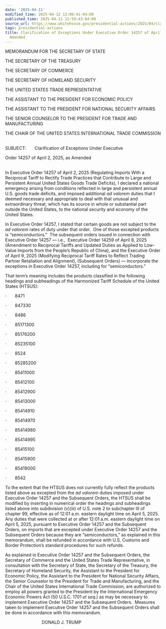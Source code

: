 ```yaml
---
date: '2025-04-11'
modified_time: 2025-04-12 13:00:41-04:00
published_time: 2025-04-11 12:59:43-04:00
source_url: https://www.whitehouse.gov/presidential-actions/2025/04/clarification-of-exceptions-under-executive-order-14257-of-april-2-2025-as-amended/
tags: presidential-actions
title: Clarification of Exceptions Under Executive Order 14257 of April 2, 2025, as
  Amended
---
```

 
MEMORANDUM FOR THE SECRETARY OF STATE

THE SECRETARY OF THE TREASURY

THE SECRETARY OF COMMERCE

THE SECRETARY OF HOMELAND SECURITY

THE UNITED STATES TRADE REPRESENTATIVE

THE ASSISTANT TO THE PRESIDENT FOR ECONOMIC POLICY

THE ASSISTANT TO THE PRESIDENT FOR NATIONAL SECURITY AFFAIRS

THE SENIOR COUNSELOR TO THE PRESIDENT FOR TRADE AND MANUFACTURING

THE CHAIR OF THE UNITED STATES INTERNATIONAL TRADE COMMISSION  
 

SUBJECT:       Clarification of Exceptions Under Executive

Order 14257 of April 2, 2025, as Amended  
 

In Executive Order 14257 of April 2, 2025 (Regulating Imports With a
Reciprocal Tariff to Rectify Trade Practices that Contribute to Large
and Persistent Annual United States Goods Trade Deficits), I declared a
national emergency arising from conditions reflected in large and
persistent annual U.S. goods trade deficits, and imposed additional *ad
valorem* duties that I deemed necessary and appropriate to deal with
that unusual and extraordinary threat, which has its source in whole or
substantial part outside the United States, to the national security and
economy of the United States.

In Executive Order 14257, I stated that certain goods are not subject to
the *ad valorem* rates of duty under that order.  One of those excepted
products is “semiconductors.”  The subsequent orders issued in
connection with Executive Order 14257 — i.e.,  Executive Order 14259 of
April 8, 2025 (Amendment to Reciprocal Tariffs and Updated Duties as
Applied to Low-Value Imports from the People’s Republic of China), and
the Executive Order of April 9, 2025 (Modifying Reciprocal Tariff Rates
to Reflect Trading Partner Retaliation and Alignment), (Subsequent
Orders) — incorporate the exceptions in Executive Order 14257, including
for “semiconductors.”

That term’s meaning includes the products classified in the following
headings and subheadings of the Harmonized Tariff Schedule of the United
States (HTSUS):

·       8471

·       847330

·       8486

·       85171300

·       85176200

·       85235100

·       8524

·       85285200

·       85411000

·       85412100

·       85412900

·       85413000

·       85414910

·       85414970

·       85414980

·       85414995

·       85415100

·       85415900

·       85419000

·       8542

To the extent that the HTSUS does not currently fully reflect the
products listed above as excepted from the *ad valorem* duties imposed
under Executive Order 14257 and the Subsequent Orders, the HTSUS shall
be modified by inserting in numerical order the headings and subheadings
listed above into subdivision (v)(iii) of U.S. note 2 to subchapter III
of chapter 99, effective as of 12:01 a.m. eastern daylight time on April
5, 2025.  Any duties that were collected at or after 12:01 a.m. eastern
daylight time on April 5, 2025, pursuant to Executive Order 14257 and
the Subsequent Orders, on imports that are excepted under Executive
Order 14257 and the Subsequent Orders because they are “semiconductors,”
as explained in this memorandum, shall be refunded in accordance with
U.S. Customs and Border Protection’s standard procedures for such
refunds.

As explained in Executive Order 14257 and the Subsequent Orders, the
Secretary of Commerce and the United States Trade Representative, in
consultation with the Secretary of State, the Secretary of the Treasury,
the Secretary of Homeland Security, the Assistant to the President for
Economic Policy, the Assistant to the President for National Security
Affairs, the Senior Counselor to the President for Trade and
Manufacturing, and the Chair of the United States International Trade
Commission, are authorized to employ all powers granted to the President
by the International Emergency Economic Powers Act (50 U.S.C. 1701 *et
seq*.) as may be necessary to implement Executive Order 14257 and the
Subsequent Orders.  Measures taken to implement Executive Order 14257
and the Subsequent Orders shall be done in accordance with this
memorandum.

                              DONALD J. TRUMP

